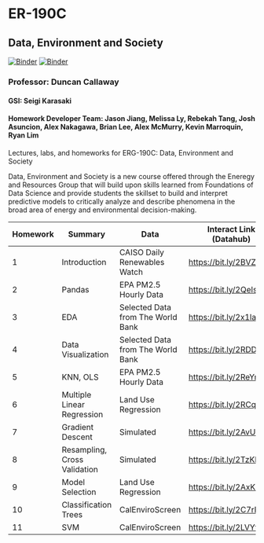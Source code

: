 # ER-190C

## Data, Environment and Society

[![Binder](https://mybinder.org/badge_logo.svg)](https://mybinder.org/v2/gh/ds-modules/ER-190C/master)
[![Binder](https://img.shields.io/badge/Launch-UCB%20Datahub-blue.svg)](http://datahub.berkeley.edu/user-redirect/interact?account=ds-modules&repo=ER-190C&branch=master&path=)

### Professor: Duncan Callaway
#### GSI: Seigi Karasaki
#### Homework Developer Team: Jason Jiang, Melissa Ly, Rebekah Tang, Josh Asuncion, Alex Nakagawa, Brian Lee, Alex McMurry, Kevin Marroquin, Ryan Lim

Lectures, labs, and homeworks for ERG-190C: Data, Environment and Society

Data, Environment and Society is a new course offered through the Eneregy and Resources Group that will build upon skills learned from Foundations of Data Science and provide students the skillset to build and interpret predictive models to critically analyze and describe phenomena in the broad area of energy and environmental decision-making.

| Homework | Summary            | Data                                                | Interact Link (Datahub)  |
|----------|--------------------| ----------------------------------------------------|--------------------------|
|    1     |  Introduction      | CAISO Daily Renewables Watch                        | https://bit.ly/2BVZqj0   |
|    2     |  Pandas            | EPA PM2.5 Hourly Data                               | https://bit.ly/2QeIsPY   |
|    3     |  EDA               | Selected Data from The World Bank                   | https://bit.ly/2x1lao9   |
|    4     |  Data Visualization| Selected Data from The World Bank                   | https://bit.ly/2RDDH60   |
|    5     |  KNN, OLS          | EPA PM2.5 Hourly Data                               | https://bit.ly/2ReYm0M   |
|    6     |  Multiple Linear Regression | Land Use Regression                        | https://bit.ly/2RCqxGs   |
|    7     |  Gradient Descent           | Simulated                                  | https://bit.ly/2AvUWfW   |
|    8     |  Resampling, Cross Validation  | Simulated                               | https://bit.ly/2TzKbjS   |
|    9     |  Model Selection               | Land Use Regression                     | https://bit.ly/2AxKBjo   |
|    10    |  Classification Trees               | CalEnviroScreen                    | https://bit.ly/2C7rRr2   |
|    11    |  SVM               | CalEnviroScreen                                     | https://bit.ly/2LVYtbR   |
